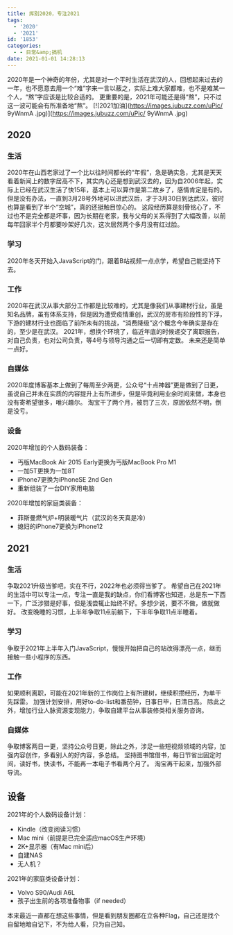 ```yaml
---
title: 挥别2020，专注2021
tags:
  - '2020'
  - '2021'
id: '1853'
categories:
  - - 日常&amp;搞机
date: 2021-01-01 14:28:13
---
```


2020年是一个神奇的年份，尤其是对一个平时生活在武汉的人，回想起来过去的一年，也不愿意去用一个“难”字来一言以蔽之，实际上难大家都难，也不是难某一个人，“熬”字应该是比较合适的。 更重要的是，2021年可能还是得“熬”，只不过这一波可能会有所准备地“熬”。 [![2021加油](https://images.jubuzz.com/uPic/ 9yWnmA .jpg)](https://images.jubuzz.com/uPic/ 9yWnmA .jpg)

## 2020

### 生活

2020年在山西老家过了一个比以往时间都长的“年假”，急是确实急，尤其是天天看着新闻上的数字居高不下，其实内心还是想到武汉去的，因为自2006年起，实际上已经在武汉生活了快15年，基本上可以算作是第二故乡了，感情肯定是有的。 但是没有办法，一直到3月28号外地可以进武汉后，才于3月30日到达武汉，彼时也算是看到了半个“空城”，真的还挺触目惊心的。 这段经历算是刻骨铭心了，不过也不是完全都是坏事，因为长期在老家，我与父母的关系得到了大幅改善，以前每年回家半个月都要吵架好几次，这次居然两个多月没有红过脸。

### 学习

2020年冬天开始入JavaScript的门，跟着B站视频一点点学，希望自己能坚持下去。

### 工作

2020年在武汉从事大部分工作都是比较难的，尤其是像我们从事建材行业，虽是知名品牌，虽有体系支持，但是因为遭受疫情重创，武汉的房市有阶段性的下浮，下游的建材行业也面临了前所未有的挑战，“消费降级”这个概念今年确实是存在的，至少是在武汉。 2021年，想换个环境了，临近年底的时候递交了离职报告，对自己负责，也对公司负责，等4号与领导沟通之后一切即有定数。 未来还是简单一点好。

### 自媒体

2020年度博客基本上做到了每周至少两更，公众号“十点神器”更是做到了日更，虽说自己并未在实质的内容提升上有所进步，但是毕竟利用业余时间来做，本身也没有寄希望很多，唯兴趣尔。 淘宝干了两个月，被罚了三次，原因依然不明，倒是没亏。

### 设备

2020年增加的个人数码装备：

*   丐版MacBook Air 2015 Early更换为丐版MacBook Pro M1
*   一加5T更换为一加8T
*   iPhone7更换为iPhoneSE 2nd Gen
*   重新组装了一台DIY家用电脑

2020年增加的家庭类装备：

*   菲斯曼燃气炉+明装暖气片（武汉的冬天真是冷）
*   媳妇的iPhone7更换为iPhone12

## 2021

### 生活

争取2021升级当爹吧，实在不行，2022年也必须得当爹了。 希望自己在2021年的生活中可以专注一点，专注一直是我的缺点，你们看博客也知道，总是东一下西一下，广泛涉猎是好事，但是浅尝辄止始终不好。多想少说，要不不做，做就做好。 改变晚睡的习惯，上半年争取11点前躺下，下半年争取11点半睡着。

### 学习

争取于2021年上半年入门JavaScript，慢慢开始把自己的站改得漂亮一点，继而接触一些小程序的东西。

### 工作

如果顺利离职，可能在2021年新的工作岗位上有所建树，继续积攒经历，为单干先踩雷。 加强计划安排，用好to-do-list和番茄钟，日事日毕，日清日高。 除此之外，增加行业人脉资源变现能力，争取自建平台从事装修类相关服务咨询。

### 自媒体

争取博客两日一更，坚持公众号日更，除此之外，涉足一些短视频领域的内容，加强内容创作，多看别人的好内容，多总结。 坚持图书馆借书，每日节省出固定时间，读好书，快读书，不能再一本电子书看两个月了。 淘宝再干起来，加强外部导流。

## 设备

2021年的个人数码设备计划：

*   Kindle（改变阅读习惯）
*   Mac mini（前提是已完全适应macOS生产环境）
*   2K+显示器（有Mac mini后）
*   自建NAS
*   无人机？

2021年的家庭类设备计划：

*   Volvo S90/Audi A6L
*   孩子出生前的各项准备物事（if needed）

本来最近一直都在想这些事情，但是看到朋友圈都在立各种Flag，自己还是找个自留地暗自记下，不为给人看，只为自己知。